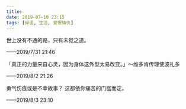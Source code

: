 ```yaml
---
title: 
date: 2019-07-10 23:15
tags: [碎语, 生活, 爱恨情仇]
---
```


世上没有不通的路，只有未觉之道。

——2019/7/31 21:46

「真正的力量来自心灵，因为身体这外型太易改变。」～维多肯传理使波礼多

——2019/8/2 21:26

勇气伤痕或是不幸故事？ 这都依你痛苦的门槛而定。

——2019/8/3 23:10
